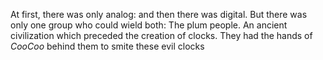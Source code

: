 At first, there was only analog:
and then there was digital.
But there was only one group who could wield both:
The plum people. An ancient civilization which preceded the creation of clocks.
They had the hands of *CooCoo* behind them to smite these evil clocks







